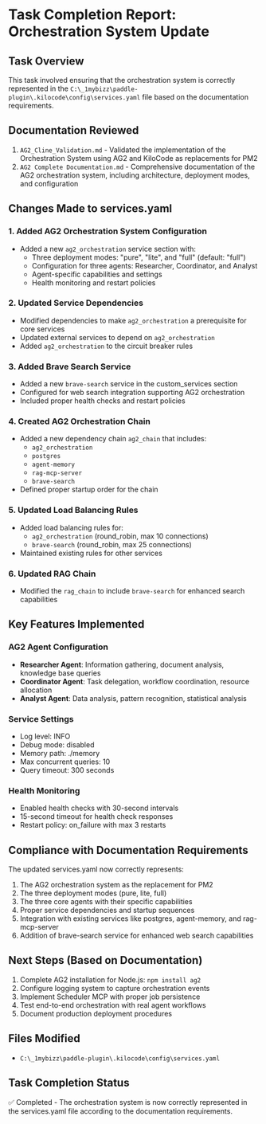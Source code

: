 # Task Completion Report: Orchestration System Update

## Task Overview
This task involved ensuring that the orchestration system is correctly represented in the `C:\_1mybizz\paddle-plugin\.kilocode\config\services.yaml` file based on the documentation requirements.

## Documentation Reviewed
1. `AG2_Cline_Validation.md` - Validated the implementation of the Orchestration System using AG2 and KiloCode as replacements for PM2
2. `AG2 Complete Documentation.md` - Comprehensive documentation of the AG2 orchestration system, including architecture, deployment modes, and configuration

## Changes Made to services.yaml

### 1. Added AG2 Orchestration System Configuration
- Added a new `ag2_orchestration` service section with:
  - Three deployment modes: "pure", "lite", and "full" (default: "full")
  - Configuration for three agents: Researcher, Coordinator, and Analyst
  - Agent-specific capabilities and settings
  - Health monitoring and restart policies

### 2. Updated Service Dependencies
- Modified dependencies to make `ag2_orchestration` a prerequisite for core services
- Updated external services to depend on `ag2_orchestration`
- Added `ag2_orchestration` to the circuit breaker rules

### 3. Added Brave Search Service
- Added a new `brave-search` service in the custom_services section
- Configured for web search integration supporting AG2 orchestration
- Included proper health checks and restart policies

### 4. Created AG2 Orchestration Chain
- Added a new dependency chain `ag2_chain` that includes:
  - `ag2_orchestration`
  - `postgres`
  - `agent-memory`
  - `rag-mcp-server`
  - `brave-search`
- Defined proper startup order for the chain

### 5. Updated Load Balancing Rules
- Added load balancing rules for:
  - `ag2_orchestration` (round_robin, max 10 connections)
  - `brave-search` (round_robin, max 25 connections)
- Maintained existing rules for other services

### 6. Updated RAG Chain
- Modified the `rag_chain` to include `brave-search` for enhanced search capabilities

## Key Features Implemented

### AG2 Agent Configuration
- **Researcher Agent**: Information gathering, document analysis, knowledge base queries
- **Coordinator Agent**: Task delegation, workflow coordination, resource allocation
- **Analyst Agent**: Data analysis, pattern recognition, statistical analysis

### Service Settings
- Log level: INFO
- Debug mode: disabled
- Memory path: ./memory
- Max concurrent queries: 10
- Query timeout: 300 seconds

### Health Monitoring
- Enabled health checks with 30-second intervals
- 15-second timeout for health check responses
- Restart policy: on_failure with max 3 restarts

## Compliance with Documentation Requirements
The updated services.yaml now correctly represents:
1. The AG2 orchestration system as the replacement for PM2
2. The three deployment modes (pure, lite, full)
3. The three core agents with their specific capabilities
4. Proper service dependencies and startup sequences
5. Integration with existing services like postgres, agent-memory, and rag-mcp-server
6. Addition of brave-search service for enhanced web search capabilities

## Next Steps (Based on Documentation)
1. Complete AG2 installation for Node.js: `npm install ag2`
2. Configure logging system to capture orchestration events
3. Implement Scheduler MCP with proper job persistence
4. Test end-to-end orchestration with real agent workflows
5. Document production deployment procedures

## Files Modified
- `C:\_1mybizz\paddle-plugin\.kilocode\config\services.yaml`

## Task Completion Status
✅ Completed - The orchestration system is now correctly represented in the services.yaml file according to the documentation requirements.